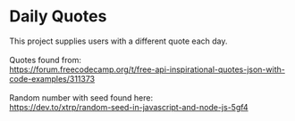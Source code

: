 # Daily Quotes

This project supplies users with a different quote each day. <br><br>
Quotes found from: <br>
https://forum.freecodecamp.org/t/free-api-inspirational-quotes-json-with-code-examples/311373 <br><br>
Random number with seed found here: <br>
https://dev.to/xtrp/random-seed-in-javascript-and-node-js-5gf4